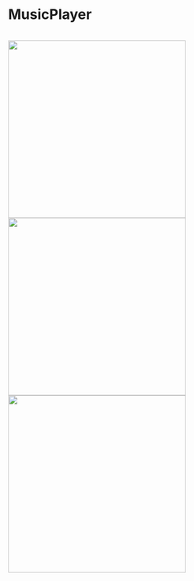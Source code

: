 # MusicPlayer
</br>
<img width="360"
src="https://user-images.githubusercontent.com/33343210/32365878-4f86e14a-c0ae-11e7-8ceb-1e6c19b7d0c5.png"/>
</br>
<img width="360"
src="https://user-images.githubusercontent.com/33343210/32366599-5cdec9fe-c0b1-11e7-836c-50bcea828ec2.gif"/>
<img width="360"
src="https://user-images.githubusercontent.com/33343210/32367540-085bf45c-c0b5-11e7-9a2f-d9fc0c1bb196.gif"/>
